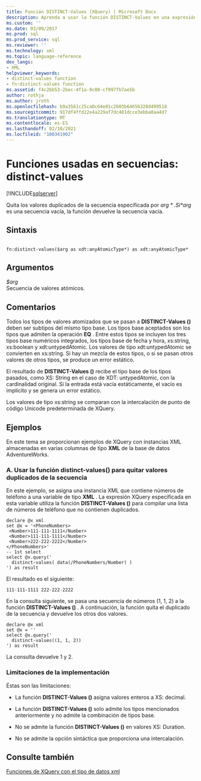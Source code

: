 ```yaml
---
title: Función DISTINCT-Values (XQuery) | Microsoft Docs
description: Aprenda a usar la función DISTINCT-Values en una expresión XQuery para quitar valores duplicados de una secuencia.
ms.custom: ''
ms.date: 03/09/2017
ms.prod: sql
ms.prod_service: sql
ms.reviewer: ''
ms.technology: xml
ms.topic: language-reference
dev_langs:
- XML
helpviewer_keywords:
- distinct-values function
- fn:distinct-values function
ms.assetid: f4c2bb53-2bec-4f1a-9c00-cf997fb7ae5b
author: rothja
ms.author: jroth
ms.openlocfilehash: b9a3561c25ca0c64e01c2603b64656320d499518
ms.sourcegitcommit: 917df4ffd22e4a229af7dc481dcce3ebba0aa4d7
ms.translationtype: MT
ms.contentlocale: es-ES
ms.lasthandoff: 02/10/2021
ms.locfileid: "100341902"
---
```

# <a name="functions-on-sequences---distinct-values"></a>Funciones usadas en secuencias: distinct-values
[!INCLUDE[sqlserver](../includes/applies-to-version/sqlserver.md)]

  Quita los valores duplicados de la secuencia especificada por *$arg*. Si *$arg* es una secuencia vacía, la función devuelve la secuencia vacía.  
  
## <a name="syntax"></a>Sintaxis  
  
```  
  
fn:distinct-values($arg as xdt:anyAtomicType*) as xdt:anyAtomicType*  
```  
  
## <a name="arguments"></a>Argumentos  
 *$arg*  
 Secuencia de valores atómicos.  
  
## <a name="remarks"></a>Comentarios  
 Todos los tipos de valores atomizados que se pasan a **DISTINCT-Values ()** deben ser subtipos del mismo tipo base. Los tipos base aceptados son los tipos que admiten la operación **EQ** . Entre estos tipos se incluyen los tres tipos base numéricos integrados, los tipos base de fecha y hora, xs:string, xs:boolean y xdt:untypedAtomic. Los valores de tipo xdt:untypedAtomic se convierten en xs:string. Si hay un mezcla de estos tipos, o si se pasan otros valores de otros tipos, se produce un error estático.  
  
 El resultado de **DISTINCT-Values ()** recibe el tipo base de los tipos pasados, como XS: String en el caso de XDT: untypedAtomic, con la cardinalidad original. Si la entrada está vacía estáticamente, el vacío es implícito y se genera un error estático.  
  
 Los valores de tipo xs:string se comparan con la intercalación de punto de código Unicode predeterminada de XQuery.  
  
## <a name="examples"></a>Ejemplos  
 En este tema se proporcionan ejemplos de XQuery con instancias XML almacenadas en varias columnas de tipo **XML** de la base de datos AdventureWorks.  
  
### <a name="a-using-the-distinct-values-function-to-remove-duplicate-values-from-the-sequence"></a>A. Usar la función distinct-values() para quitar valores duplicados de la secuencia  
 En este ejemplo, se asigna una instancia XML que contiene números de teléfono a una variable de tipo **XML** . La expresión XQuery especificada en esta variable utiliza la función **DISTINCT-Values ()** para compilar una lista de números de teléfono que no contienen duplicados.  
  
```  
declare @x xml  
set @x = '<PhoneNumbers>  
 <Number>111-111-1111</Number>  
 <Number>111-111-1111</Number>  
 <Number>222-222-2222</Number>  
</PhoneNumbers>'  
-- 1st select  
select @x.query('  
  distinct-values( data(/PhoneNumbers/Number) )  
') as result  
```  
  
 El resultado es el siguiente:  
  
```  
111-111-1111 222-222-2222    
```  
  
 En la consulta siguiente, se pasa una secuencia de números (1, 1, 2) a la función **DISTINCT-Values ()** . A continuación, la función quita el duplicado de la secuencia y devuelve los otros dos valores.  
  
```  
declare @x xml  
set @x = ''  
select @x.query('  
  distinct-values((1, 1, 2))  
') as result  
```  
  
 La consulta devuelve 1 y 2.  
  
### <a name="implementation-limitations"></a>Limitaciones de la implementación  
 Éstas son las limitaciones:  
  
-   La función **DISTINCT-Values ()** asigna valores enteros a XS: decimal.  
  
-   La función **DISTINCT-Values ()** solo admite los tipos mencionados anteriormente y no admite la combinación de tipos base.  
  
-   No se admite la función **DISTINCT-Values ()** en valores XS: Duration.  
  
-   No se admite la opción sintáctica que proporciona una intercalación.  
  
## <a name="see-also"></a>Consulte también  
 [Funciones de XQuery con el tipo de datos xml](../xquery/xquery-functions-against-the-xml-data-type.md)  
  
  
